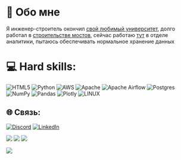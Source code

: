 
# 🚀 Обо мне
Я инженер-строитель окончил
[свой любимый университет](https://www.pgups.ru/struct/transportnoe_stroitelstvo/), долго работал в [строительстве мостов](https://zaovad.ru/), сейчас работаю [тут](https://tis-dialog.ru/) в отделе аналитики, пытаюсь обеспечивать нормальное хранение данных


# 💻 Hard skills:
![HTML5](https://img.shields.io/badge/html5-%23E34F26.svg?style=plastic&logo=html5&logoColor=white) ![Python](https://img.shields.io/badge/python-3670A0?style=plastic&logo=python&logoColor=ffdd54) ![AWS](https://img.shields.io/badge/AWS-%23FF9900.svg?style=plastic&logo=amazon-aws&logoColor=white) ![Apache](https://img.shields.io/badge/apache-%23D42029.svg?style=plastic&logo=apache&logoColor=white) ![Apache Airflow](https://img.shields.io/badge/Apache%20Airflow-017CEE?style=plastic&logo=Apache%20Airflow&logoColor=white) ![Postgres](https://img.shields.io/badge/postgres-%23316192.svg?style=plastic&logo=postgresql&logoColor=white) ![NumPy](https://img.shields.io/badge/numpy-%23013243.svg?style=plastic&logo=numpy&logoColor=white) ![Pandas](https://img.shields.io/badge/pandas-%23150458.svg?style=plastic&logo=pandas&logoColor=white) ![Plotly](https://img.shields.io/badge/Plotly-%233F4F75.svg?style=plastic&logo=plotly&logoColor=white) ![LINUX](https://img.shields.io/badge/Linux-FCC624?style=plastic&logo=linux&logoColor=black)



## 🌐 Связь:
[![Discord](https://img.shields.io/badge/Discord-%237289DA.svg?logo=discord&logoColor=white)](https://discord.gg/grekichan#5870) [![LinkedIn](https://img.shields.io/badge/LinkedIn-%230077B5.svg?logo=linkedin&logoColor=white)](https://linkedin.com/in/https://www.linkedin.com/in/nikitas-rampotiagkov-378977270) 

![](https://github.com/grekudze/grekudze/blob/https/github.com/grekudze/README.md/giphy%20(1).gif)
![](https://github.com/grekudze/grekudze/blob/https/github.com/grekudze/README.md/giphy%20(1).gif)
![](https://github.com/grekudze/grekudze/blob/https/github.com/grekudze/README.md/giphy%20(1).gif)


![ ](https://komarev.com/ghpvc/?username=grekudze&label=Profile%20views&color=0e75b6&style=flat)

